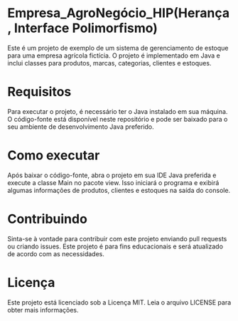 # Empresa_AgroNegócio_HIP(Herança, Interface Polimorfismo)

Este é um projeto de exemplo de um sistema de gerenciamento de estoque para uma empresa agrícola fictícia. O projeto é implementado em Java e inclui classes para produtos, marcas, categorias, clientes e estoques.

# Requisitos
Para executar o projeto, é necessário ter o Java instalado em sua máquina. O código-fonte está disponível neste repositório e pode ser baixado para o seu ambiente de desenvolvimento Java preferido.

# Como executar
Após baixar o código-fonte, abra o projeto em sua IDE Java preferida e execute a classe Main no pacote view. Isso iniciará o programa e exibirá algumas informações de produtos, clientes e estoques na saída do console.

# Contribuindo
Sinta-se à vontade para contribuir com este projeto enviando pull requests ou criando issues. Este projeto é para fins educacionais e será atualizado de acordo com as necessidades.

# Licença
Este projeto está licenciado sob a Licença MIT. Leia o arquivo LICENSE para obter mais informações.
